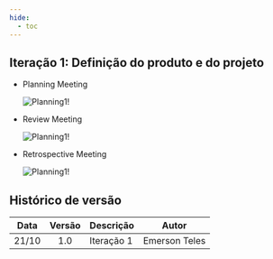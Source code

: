 ```yaml
---
hide:
  - toc
---
```


## Iteração 1: Definição do produto e do projeto

- Planning Meeting

  ![Planning1!](assets/iteracoes/planning1.png "Planning1")

- Review Meeting

  ![Planning1!](assets/iteracoes/review1.png "Planning1")

- Retrospective Meeting

  ![Planning1!](assets/iteracoes/retro1.png "Planning1")

## Histórico de versão

| Data  | Versão | Descrição        | Autor |
| :---: | :----: | ---------------- | ----- |
| 21/10 |  1.0   | Iteração 1 | Emerson Teles |
